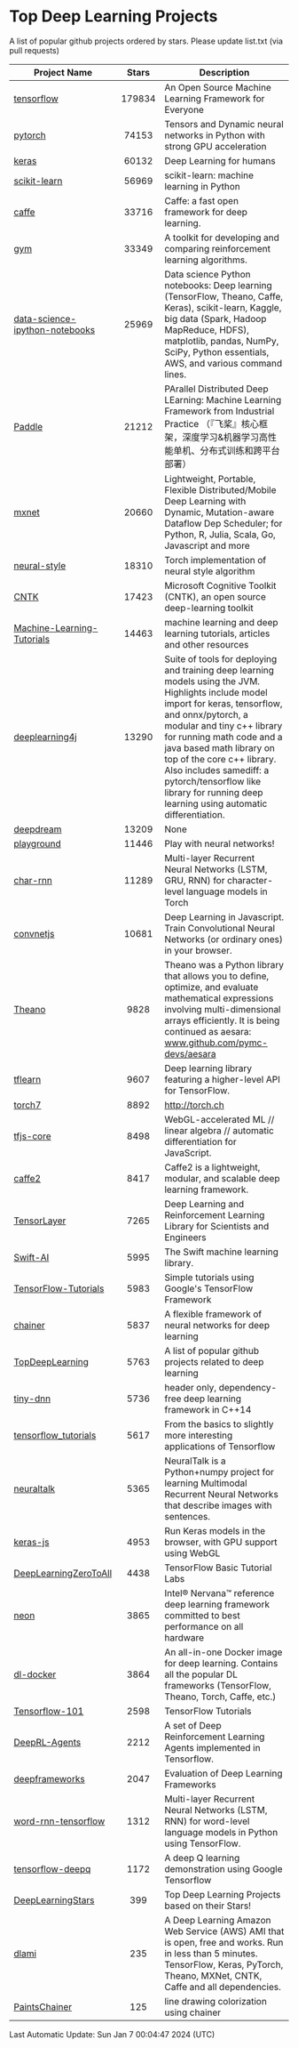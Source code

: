 # Top Deep Learning Projects
A list of popular github projects ordered by stars.
Please update list.txt (via pull requests)

|Project Name| Stars | Description |
| ---------- |:-----:| ----------- |
| [tensorflow](https://github.com/tensorflow/tensorflow) | 179834 | An Open Source Machine Learning Framework for Everyone |
| [pytorch](https://github.com/pytorch/pytorch) | 74153 | Tensors and Dynamic neural networks in Python with strong GPU acceleration |
| [keras](https://github.com/keras-team/keras) | 60132 | Deep Learning for humans |
| [scikit-learn](https://github.com/scikit-learn/scikit-learn) | 56969 | scikit-learn: machine learning in Python |
| [caffe](https://github.com/BVLC/caffe) | 33716 | Caffe: a fast open framework for deep learning. |
| [gym](https://github.com/openai/gym) | 33349 | A toolkit for developing and comparing reinforcement learning algorithms. |
| [data-science-ipython-notebooks](https://github.com/donnemartin/data-science-ipython-notebooks) | 25969 | Data science Python notebooks: Deep learning (TensorFlow, Theano, Caffe, Keras), scikit-learn, Kaggle, big data (Spark, Hadoop MapReduce, HDFS), matplotlib, pandas, NumPy, SciPy, Python essentials, AWS, and various command lines. |
| [Paddle](https://github.com/PaddlePaddle/Paddle) | 21212 | PArallel Distributed Deep LEarning: Machine Learning Framework from Industrial Practice （『飞桨』核心框架，深度学习&机器学习高性能单机、分布式训练和跨平台部署） |
| [mxnet](https://github.com/apache/mxnet) | 20660 | Lightweight, Portable, Flexible Distributed/Mobile Deep Learning with Dynamic, Mutation-aware Dataflow Dep Scheduler; for Python, R, Julia, Scala, Go, Javascript and more |
| [neural-style](https://github.com/jcjohnson/neural-style) | 18310 | Torch implementation of neural style algorithm |
| [CNTK](https://github.com/microsoft/CNTK) | 17423 | Microsoft Cognitive Toolkit (CNTK), an open source deep-learning toolkit |
| [Machine-Learning-Tutorials](https://github.com/ujjwalkarn/Machine-Learning-Tutorials) | 14463 | machine learning and deep learning tutorials, articles and other resources  |
| [deeplearning4j](https://github.com/deeplearning4j/deeplearning4j) | 13290 | Suite of tools for deploying and training deep learning models using the JVM. Highlights include model import for keras, tensorflow, and onnx/pytorch, a modular and tiny c++ library for running math code and a java based math library on top of the core c++ library. Also includes samediff: a pytorch/tensorflow like library for running deep learning using automatic differentiation. |
| [deepdream](https://github.com/google/deepdream) | 13209 | None |
| [playground](https://github.com/tensorflow/playground) | 11446 | Play with neural networks! |
| [char-rnn](https://github.com/karpathy/char-rnn) | 11289 | Multi-layer Recurrent Neural Networks (LSTM, GRU, RNN) for character-level language models in Torch |
| [convnetjs](https://github.com/karpathy/convnetjs) | 10681 | Deep Learning in Javascript. Train Convolutional Neural Networks (or ordinary ones) in your browser. |
| [Theano](https://github.com/Theano/Theano) | 9828 | Theano was a Python library that allows you to define, optimize, and evaluate mathematical expressions involving multi-dimensional arrays efficiently. It is being continued as aesara: www.github.com/pymc-devs/aesara |
| [tflearn](https://github.com/tflearn/tflearn) | 9607 | Deep learning library featuring a higher-level API for TensorFlow. |
| [torch7](https://github.com/torch/torch7) | 8892 | http://torch.ch |
| [tfjs-core](https://github.com/tensorflow/tfjs-core) | 8498 | WebGL-accelerated ML // linear algebra // automatic differentiation for JavaScript. |
| [caffe2](https://github.com/facebookarchive/caffe2) | 8417 | Caffe2 is a lightweight, modular, and scalable deep learning framework. |
| [TensorLayer](https://github.com/tensorlayer/TensorLayer) | 7265 | Deep Learning and Reinforcement Learning Library for Scientists and Engineers  |
| [Swift-AI](https://github.com/Swift-AI/Swift-AI) | 5995 | The Swift machine learning library. |
| [TensorFlow-Tutorials](https://github.com/nlintz/TensorFlow-Tutorials) | 5983 | Simple tutorials using Google's TensorFlow Framework |
| [chainer](https://github.com/chainer/chainer) | 5837 | A flexible framework of neural networks for deep learning |
| [TopDeepLearning](https://github.com/aymericdamien/TopDeepLearning) | 5763 | A list of popular github projects related to deep learning |
| [tiny-dnn](https://github.com/tiny-dnn/tiny-dnn) | 5736 | header only, dependency-free deep learning framework in C++14 |
| [tensorflow_tutorials](https://github.com/pkmital/tensorflow_tutorials) | 5617 | From the basics to slightly more interesting applications of Tensorflow |
| [neuraltalk](https://github.com/karpathy/neuraltalk) | 5365 | NeuralTalk is a Python+numpy project for learning Multimodal Recurrent Neural Networks that describe images with sentences. |
| [keras-js](https://github.com/transcranial/keras-js) | 4953 | Run Keras models in the browser, with GPU support using WebGL |
| [DeepLearningZeroToAll](https://github.com/hunkim/DeepLearningZeroToAll) | 4438 | TensorFlow Basic Tutorial Labs |
| [neon](https://github.com/NervanaSystems/neon) | 3865 | Intel® Nervana™ reference deep learning framework committed to best performance on all hardware |
| [dl-docker](https://github.com/floydhub/dl-docker) | 3864 | An all-in-one Docker image for deep learning. Contains all the popular DL frameworks (TensorFlow, Theano, Torch, Caffe, etc.) |
| [Tensorflow-101](https://github.com/sjchoi86/Tensorflow-101) | 2598 | TensorFlow Tutorials |
| [DeepRL-Agents](https://github.com/awjuliani/DeepRL-Agents) | 2212 | A set of Deep Reinforcement Learning Agents implemented in Tensorflow. |
| [deepframeworks](https://github.com/zer0n/deepframeworks) | 2047 | Evaluation of Deep Learning Frameworks |
| [word-rnn-tensorflow](https://github.com/hunkim/word-rnn-tensorflow) | 1312 | Multi-layer Recurrent Neural Networks (LSTM, RNN) for word-level language models in Python using TensorFlow. |
| [tensorflow-deepq](https://github.com/siemanko/tensorflow-deepq) | 1172 | A deep Q learning demonstration using Google Tensorflow |
| [DeepLearningStars](https://github.com/hunkim/DeepLearningStars) | 399 | Top Deep Learning Projects based on their Stars! |
| [dlami](https://github.com/ritchieng/dlami) | 235 | A Deep Learning Amazon Web Service (AWS) AMI that is open, free and works. Run in less than 5 minutes. TensorFlow, Keras, PyTorch, Theano, MXNet, CNTK, Caffe and all dependencies. |
| [PaintsChainer](https://github.com/taizan/PaintsChainer) | 125 | line drawing colorization using chainer |

Last Automatic Update: Sun Jan  7 00:04:47 2024 (UTC)
